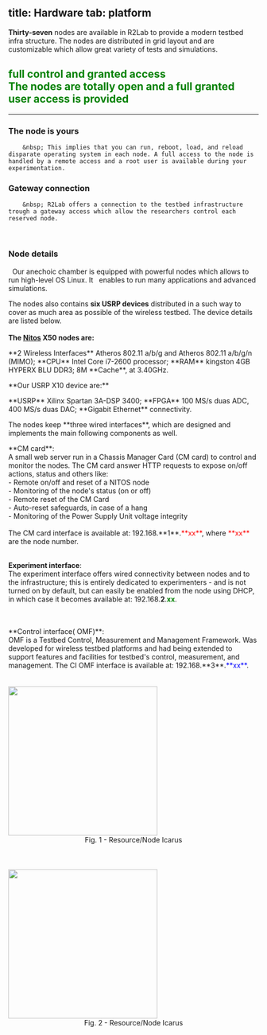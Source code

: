 title: Hardware
tab: platform
---

**Thirty-seven** nodes are available in R2Lab to provide a modern testbed infra structure. The nodes are distributed in grid layout and are customizable which allow great variety of tests and simulations.

<h2 class="text-center" style="color:green;" >
full control and granted access<br>
<span class="text-muted lead">The nodes are totally open and a full granted user access is provided</span><br>
</h2>

<hr class="featurette-divider">

<div class="row">
  <div class="col-md-5"> 
  	<span>
  		<h3>The node is yours</h3>
  		<i style="font-size:2em;" class="pull-left glyphicon glyphicon-check" aria-hidden="true"></i>
 		</span>

		&nbsp; This implies that you can run, reboot, load, and reload disparate operating system in each node. A full access to the node is handled by a remote access and a root user is available during your experimentation.
  </div>

  <div class="col-md-2">
  </div>
  
  <div class="col-md-5">
  	<span>
  		<h3>Gateway connection</h3>
  		<i style="font-size:2em;" class="pull-left glyphicon glyphicon-cog" aria-hidden="true"></i>
 		</span>

		&nbsp; R2Lab offers a connection to the testbed infrastructure trough a gateway access which allow the researchers control each reserved node.
  </div>
</div>
<br>
<div class="row">
  <div class="col-md-7"> 
  <span>
    <h3>Node details</h3>
    <i style="font-size:2em;" class="pull-left glyphicon glyphicon-signal" aria-hidden="true"></i>
  </span>
  &nbsp; Our anechoic chamber is equipped with powerful nodes which allows to run high-level OS Linux. It &nbsp; enables to run many applications and advanced simulations.

  The nodes also contains **six USRP devices** distributed in a such way to cover as much area as possible of the wireless testbed. The device details are listed below.
  <br>
  <br>
  **The [Nitos](http://nitlab.inf.uth.gr/NITlab/) X50 nodes are:**
  <p>
**2 Wireless Interfaces** Atheros 802.11 a/b/g and Atheros  802.11 a/b/g/n (MIMO);  **CPU** Intel Core i7-2600 processor; 
  **RAM** kingston 4GB HYPERX BLU DDR3; 8M **Cache**, at 3.40GHz.
  </p>
  **Our USRP X10 device are:**
  <p>
  **USRP** Xilinx Spartan 3A-DSP 3400; **FPGA** 100 MS/s duas ADC, 400 MS/s duas DAC; **Gigabit Ethernet** connectivity.
  </p>
  
  <p>
  The nodes keep **three wired interfaces**, which are designed and implements the main following components as well.
  </p>
  **CM card**:<br>
  A small web server run in a Chassis Manager Card (CM card) to control and monitor the nodes. The CM card answer HTTP requests to expose on/off actions, status and others like: 
  <br>
  - Remote on/off and reset of a NITOS node<br>
  - Monitoring of the node's status (on or off)<br>
  - Remote reset of the CM Card<br>
  - Auto-reset safeguards, in case of a hang<br>
  - Monitoring of the Power Supply Unit voltage integrity<br>
  <!-- - External environmental conditions monitoring (temperature, humidity, light intensity)<br>
  - Internal node temperature monitoring<br> -->
  <br> 
  The CM card interface is available at: 192.168.**1**.<font color="red">**xx**</font>, where <font color="red">**xx**</font> are the node number.
  <br>
  <br>

  **Experiment interface**:<br>
  The experiment interface offers wired connectivity between nodes and
  to the infrastructure; this is entirely dedicated to experimenters -
  and is not turned on by default, but can easily be enabled from the
  node using DHCP, in which case it becomes available at: 192.168.**2**.<font color="green">**xx**</font>.
  
  <br>
  <br>
  **Control interface( OMF)**:<br>
  OMF is a Testbed Control, Measurement and Management Framework. Was developed for wireless testbed platforms and had being extended to support features and facilities for testbed's control, measurement, and management.
  The CI OMF interface is available at: 192.168.**3**.<font color="blue">**xx**</font>.
  
  <br>
  <br>

  </div>
  <div class="col-md-3">
    <br>
    <img src="assets/img/icarus6i.png" width="300px">
    <center>Fig. 1 - Resource/Node Icarus</center>
    <br>
    <br>
    <br>
    <img src="assets/img/node_interfaces_2.jpg" width="300px">
    <center>Fig. 2 - Resource/Node Icarus</center>
  </div>
</div>
